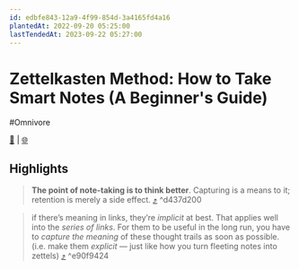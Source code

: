 ```yaml
---
id: edbfe843-12a9-4f99-854d-3a4165fd4a16
plantedAt: 2022-09-20 05:25:00
lastTendedAt: 2023-09-22 05:27:00
---
```


# Zettelkasten Method: How to Take Smart Notes (A Beginner's Guide)
#Omnivore

[📖](https://omnivore.app/me/zettelkasten-method-how-to-take-smart-notes-a-beginner-s-guide-18abc6c3ac1) | [🌐](https://leananki.com/zettelkasten-method-smart-notes)

## Highlights

> **The point of note-taking is to think better**. Capturing is a means to it; retention is merely a side effect. [⤴️](https://omnivore.app/me/zettelkasten-method-how-to-take-smart-notes-a-beginner-s-guide-18abc6c3ac1#d437d200-02ac-42e9-9e6b-9202b672a32b)  ^d437d200

> if there’s meaning in links, they’re _implicit_ at best. That applies well into the _series of links_. For them to be useful in the long run, you have to _capture the meaning_ of these thought trails as soon as possible. (i.e. make them _explicit_ — just like how you turn fleeting notes into zettels) [⤴️](https://omnivore.app/me/zettelkasten-method-how-to-take-smart-notes-a-beginner-s-guide-18abc6c3ac1#e90f9424-b01f-45f3-b19b-628166efeedd)  ^e90f9424

